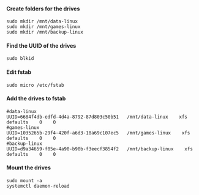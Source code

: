 #### Create folders for the drives
```
sudo mkdir /mnt/data-linux
sudo mkdir /mnt/games-linux
sudo mkdir /mnt/backup-linux
```

#### Find the UUID of the drives
```
sudo blkid
```

#### Edit fstab
```
sudo micro /etc/fstab
```

#### Add the drives to fstab
```
#data-linux
UUID=6684f4db-edfd-4d4a-8792-87d803c50b51   /mnt/data-linux    xfs    defaults    0    0
#games-linux
UUID=1035265b-29f4-420f-a6d3-18a69c107ec5   /mnt/games-linux    xfs    defaults    0    0
#backup-linux
UUID=d9a34659-f05e-4a90-b90b-f3eecf3854f2   /mnt/backup-linux    xfs    defaults    0    0
```

#### Mount the drives
```
sudo mount -a
systemctl daemon-reload
```
